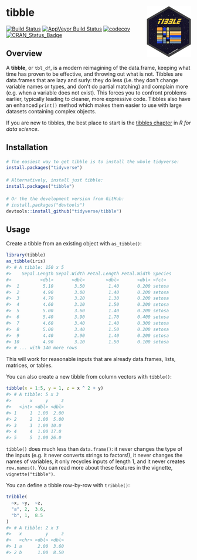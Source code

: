 
<!-- README.md is generated from README.Rmd. Please edit that file -->
tibble <img src="man/figures/logo.png" align="right" />
=======================================================

[![Build Status](https://travis-ci.org/tidyverse/tibble.svg?branch=master)](https://travis-ci.org/tidyverse/tibble) [![AppVeyor Build Status](https://ci.appveyor.com/api/projects/status/github/tidyverse/tibble?branch=master&svg=true)](https://ci.appveyor.com/project/tidyverse/tibble) [![codecov](https://codecov.io/gh/tidyverse/tibble/branch/master/graph/badge.svg)](https://codecov.io/gh/tidyverse/tibble) [![CRAN\_Status\_Badge](http://www.r-pkg.org/badges/version/tibble)](https://cran.r-project.org/package=tibble)

Overview
--------

A **tibble**, or `tbl_df`, is a modern reimagining of the data.frame, keeping what time has proven to be effective, and throwing out what is not. Tibbles are data.frames that are lazy and surly: they do less (i.e. they don't change variable names or types, and don't do partial matching) and complain more (e.g. when a variable does not exist). This forces you to confront problems earlier, typically leading to cleaner, more expressive code. Tibbles also have an enhanced `print()` method which makes them easier to use with large datasets containing complex objects.

If you are new to tibbles, the best place to start is the [tibbles chapter](http://r4ds.had.co.nz/tibbles.html) in *R for data science*.

Installation
------------

``` r
# The easiest way to get tibble is to install the whole tidyverse:
install.packages("tidyverse")

# Alternatively, install just tibble:
install.packages("tibble")

# Or the the development version from GitHub:
# install.packages("devtools")
devtools::install_github("tidyverse/tibble")
```

Usage
-----

Create a tibble from an existing object with `as_tibble()`:

``` r
library(tibble)
as_tibble(iris)
#> # A tibble: 150 x 5
#>    Sepal.Length Sepal.Width Petal.Length Petal.Width Species
#>           <dbl>       <dbl>        <dbl>       <dbl> <fct>  
#>  1         5.10        3.50         1.40       0.200 setosa 
#>  2         4.90        3.00         1.40       0.200 setosa 
#>  3         4.70        3.20         1.30       0.200 setosa 
#>  4         4.60        3.10         1.50       0.200 setosa 
#>  5         5.00        3.60         1.40       0.200 setosa 
#>  6         5.40        3.90         1.70       0.400 setosa 
#>  7         4.60        3.40         1.40       0.300 setosa 
#>  8         5.00        3.40         1.50       0.200 setosa 
#>  9         4.40        2.90         1.40       0.200 setosa 
#> 10         4.90        3.10         1.50       0.100 setosa 
#> # ... with 140 more rows
```

This will work for reasonable inputs that are already data.frames, lists, matrices, or tables.

You can also create a new tibble from column vectors with `tibble()`:

``` r
tibble(x = 1:5, y = 1, z = x ^ 2 + y)
#> # A tibble: 5 x 3
#>       x     y     z
#>   <int> <dbl> <dbl>
#> 1     1  1.00  2.00
#> 2     2  1.00  5.00
#> 3     3  1.00 10.0 
#> 4     4  1.00 17.0 
#> 5     5  1.00 26.0
```

`tibble()` does much less than `data.frame()`: it never changes the type of the inputs (e.g. it never converts strings to factors!), it never changes the names of variables, it only recycles inputs of length 1, and it never creates `row.names()`. You can read more about these features in the vignette, `vignette("tibble")`.

You can define a tibble row-by-row with `tribble()`:

``` r
tribble(
  ~x, ~y,  ~z,
  "a", 2,  3.6,
  "b", 1,  8.5
)
#> # A tibble: 2 x 3
#>   x         y     z
#>   <chr> <dbl> <dbl>
#> 1 a      2.00  3.60
#> 2 b      1.00  8.50
```

